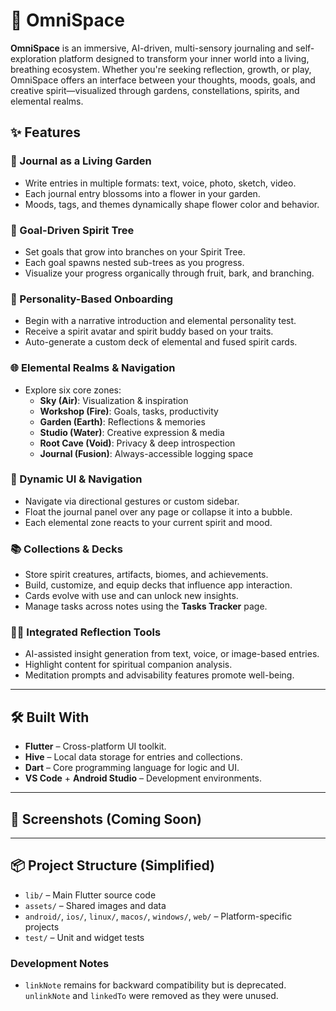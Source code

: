 # 🌌 OmniSpace

**OmniSpace** is an immersive, AI-driven, multi-sensory journaling and self-exploration platform designed to transform your inner world into a living, breathing ecosystem. Whether you're seeking reflection, growth, or play, OmniSpace offers an interface between your thoughts, moods, goals, and creative spirit—visualized through gardens, constellations, spirits, and elemental realms.

## ✨ Features

### 🪷 Journal as a Living Garden
- Write entries in multiple formats: text, voice, photo, sketch, video.
- Each journal entry blossoms into a flower in your garden.
- Moods, tags, and themes dynamically shape flower color and behavior.

### 🌱 Goal-Driven Spirit Tree
- Set goals that grow into branches on your Spirit Tree.
- Each goal spawns nested sub-trees as you progress.
- Visualize your progress organically through fruit, bark, and branching.

### 🔮 Personality-Based Onboarding
- Begin with a narrative introduction and elemental personality test.
- Receive a spirit avatar and spirit buddy based on your traits.
- Auto-generate a custom deck of elemental and fused spirit cards.

### 🌐 Elemental Realms & Navigation
- Explore six core zones:
  - **Sky (Air)**: Visualization & inspiration
  - **Workshop (Fire)**: Goals, tasks, productivity
  - **Garden (Earth)**: Reflections & memories
  - **Studio (Water)**: Creative expression & media
  - **Root Cave (Void)**: Privacy & deep introspection
  - **Journal (Fusion)**: Always-accessible logging space

### 🧭 Dynamic UI & Navigation
- Navigate via directional gestures or custom sidebar.
- Float the journal panel over any page or collapse it into a bubble.
- Each elemental zone reacts to your current spirit and mood.

### 📚 Collections & Decks
- Store spirit creatures, artifacts, biomes, and achievements.
- Build, customize, and equip decks that influence app interaction.
- Cards evolve with use and can unlock new insights.
- Manage tasks across notes using the **Tasks Tracker** page.

### 🧘‍♂️ Integrated Reflection Tools
- AI-assisted insight generation from text, voice, or image-based entries.
- Highlight content for spiritual companion analysis.
- Meditation prompts and advisability features promote well-being.

---

## 🛠️ Built With

- **Flutter** – Cross-platform UI toolkit.
- **Hive** – Local data storage for entries and collections.
- **Dart** – Core programming language for logic and UI.
- **VS Code** + **Android Studio** – Development environments.

---

## 📸 Screenshots (Coming Soon)

<!-- Add screenshots of Sky, Journal, Garden, and Spirit Onboarding screens here -->

---

## 📦 Project Structure (Simplified)

- `lib/` – Main Flutter source code
- `assets/` – Shared images and data
- `android/`, `ios/`, `linux/`, `macos/`, `windows/`, `web/` – Platform-specific projects
- `test/` – Unit and widget tests

### Development Notes
- `linkNote` remains for backward compatibility but is deprecated. `unlinkNote` and `linkedTo` were removed as they were unused.
